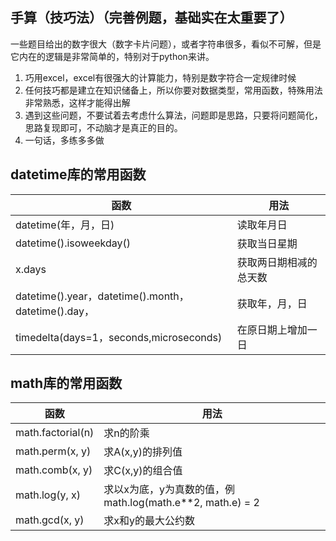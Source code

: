 ## 手算（技巧法）（完善例题，基础实在太重要了）

一些题目给出的数字很大（数字卡片问题），或者字符串很多，看似不可解，但是它内在的逻辑是非常简单的，特别对于python来讲。

1. 巧用excel，excel有很强大的计算能力，特别是数字符合一定规律时候
2. 任何技巧都是建立在知识储备上，所以你要对数据类型，常用函数，特殊用法非常熟悉，这样才能得出解
3. 遇到这些问题，不要试着去考虑什么算法，问题即是思路，只要将问题简化，思路复现即可，不动脑才是真正的目的。
4. 一句话，多练多多做

## datetime库的常用函数

| 函数                                                | 用法                   |
| --------------------------------------------------- | ---------------------- |
| datetime(年，月，日)                                | 读取年月日             |
| datetime().isoweekday()                             | 获取当日星期           |
| x.days                                              | 获取两日期相减的总天数 |
| datetime().year，datetime().month，datetime().day， | 获取年，月，日         |
| timedelta(days=1，seconds,microseconds)             | 在原日期上增加一日     |

## math库的常用函数

| 函数              | 用法                                                      |
| ----------------- | --------------------------------------------------------- |
| math.factorial(n) | 求n的阶乘                                                 |
| math.perm(x, y)   | 求A(x,y)的排列值                                          |
| math.comb(x, y)   | 求C(x,y)的组合值                                          |
| math.log(y, x)    | 求以x为底，y为真数的值，例math.log(math.e**2, math.e) = 2 |
| math.gcd(x, y)    | 求x和y的最大公约数                                        |

